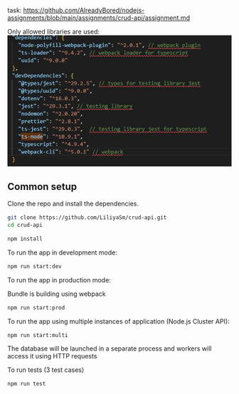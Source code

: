 task: https://github.com/AlreadyBored/nodejs-assignments/blob/main/assignments/crud-api/assignment.md

Only allowed libraries are used:
![](dependencies.jpg)
## Common setup

Clone the repo and install the dependencies.

```bash
git clone https://github.com/LiliyaSm/crud-api.git
cd crud-api
```

```bash
npm install
```

To run the app in development mode:

```bash
npm run start:dev
```

To run the app in production mode:

Bundle is building using webpack

```bash
npm run start:prod
```

To run the app using multiple instances of application (Node.js Cluster API):

```bash
npm run start:multi
```
The database will be launched in a separate process and workers will access it using HTTP requests

To run tests (3 test cases)

```bash
npm run test
```